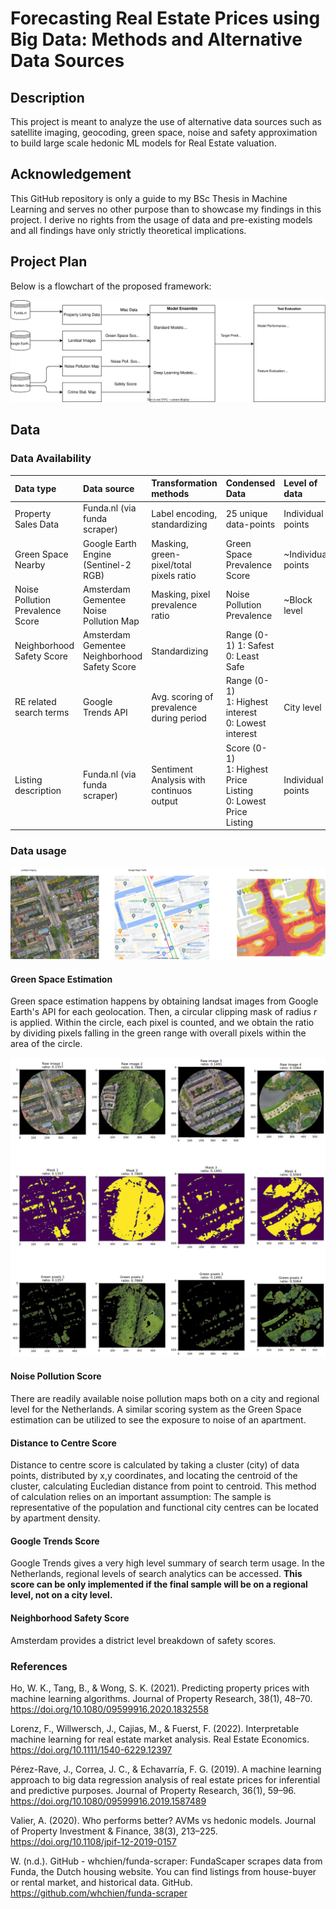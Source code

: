# Forecasting Real Estate Prices using Big Data: Methods and Alternative Data Sources

## Description

This project is meant to analyze the use of alternative data sources such as satellite imaging, geocoding, green space, noise and safety approximation to build large scale hedonic ML models for Real Estate valuation.

## Acknowledgement

This GitHub repository is only a guide to my BSc Thesis in Machine Learning and serves no other purpose than to showcase my findings in this project. I derive no rights from the usage of data and pre-existing models and all findings have only strictly theoretical implications. 

## Project Plan 

Below is a flowchart of the proposed framework:

![Project Flowchart](imgs//figures/data_flow.svg)

## Data

### Data Availability

| Data type | Data source | Transformation methods | Condensed Data | Level of data |
|:---|:---|:---|:---|:---|
|Property Sales Data|Funda.nl (via funda scraper)| Label encoding, standardizing| 25 unique data-points| Individual points | 
| Green Space Nearby | Google Earth Engine (Sentinel-2 RGB) | Masking, green-pixel/total pixels ratio| Green Space Prevalence Score | ~Individual points |
| Noise Pollution Prevalence Score | Amsterdam Gementee Noise Pollution Map | Masking, pixel prevalence ratio | Noise Pollution Prevalence  | ~Block level  | 
| Neighborhood Safety Score | Amsterdam Gementee Neighborhood Safety Score | Standardizing | Range (0-1) 1: Safest 0: Least Safe|
| RE related search terms  | Google Trends API | Avg. scoring of prevalence during period | Range (0-1) <br> 1: Highest interest<br> 0: Lowest interest| City level |  
| Listing description | Funda.nl (via funda scraper) | Sentiment Analysis with continuos output| Score (0-1)<br> 1: Highest Price Listing<br> 0: Lowest Price Listing| Individual points | 

### Data usage

![Alternative Data Sources](imgs/feature_pipeline.svg)


#### Green Space Estimation

Green space estimation happens by obtaining landsat images from Google Earth's API for each geolocation. Then, a circular clipping mask of  radius $r$ is applied. Within the circle, each pixel is counted, and we obtain the ratio by dividing pixels falling in the green range with overall pixels within the area of the circle.

![Green Space Estimation](imgs/green_mask_sample.png)

#### Noise Pollution Score

There are readily available noise pollution maps both on a city and regional level for the Netherlands. A similar scoring system as the Green Space estimation can be utilized to see the exposure to noise of an apartment.

#### Distance to Centre Score

Distance to centre score is calculated by taking a cluster (city) of data points, distributed by x,y coordinates, and locating the centroid of the cluster, calculating Eucledian distance from point to centroid. This method of calculation relies on an important assumption:
The sample is representative of the population and functional city centres can be located by apartment density.

#### Google Trends Score

Google Trends gives a very high level summary of search term usage. In the Netherlands, regional levels of search analytics can be accessed.
**This score can be only implemented if the final sample will be on a regional level, not on a city level.**

#### Neighborhood Safety Score

Amsterdam provides a district level breakdown of safety scores.

### References

Ho, W. K., Tang, B., & Wong, S. K. (2021). Predicting property prices with machine learning algorithms. Journal of Property Research, 38(1), 48–70. https://doi.org/10.1080/09599916.2020.1832558

Lorenz, F., Willwersch, J., Cajias, M., & Fuerst, F. (2022). Interpretable machine learning for real estate market analysis. Real Estate Economics. https://doi.org/10.1111/1540-6229.12397

Pérez-Rave, J., Correa, J. C., & Echavarría, F. G. (2019). A machine learning approach to big data regression analysis of real estate prices for inferential and predictive purposes. Journal of Property Research, 36(1), 59–96. https://doi.org/10.1080/09599916.2019.1587489

Valier, A. (2020). Who performs better? AVMs vs hedonic models. Journal of Property Investment & Finance, 38(3), 213–225. https://doi.org/10.1108/jpif-12-2019-0157

W. (n.d.). GitHub - whchien/funda-scraper: FundaScaper scrapes data from Funda, the Dutch housing website. You can find listings from house-buyer or rental market, and historical data. GitHub. https://github.com/whchien/funda-scraper